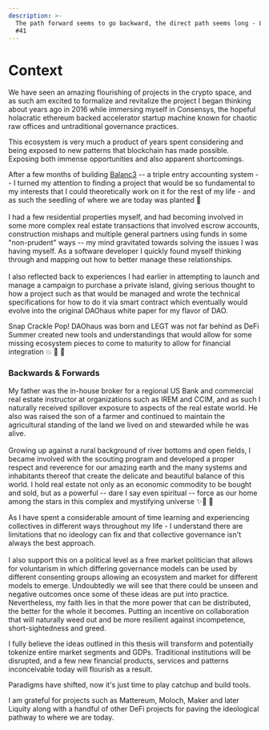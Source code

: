```yaml
---
description: >-
  The path forward seems to go backward, the direct path seems long - Lao Tzu
  #41
---
```


# Context

We have seen an amazing flourishing of projects in the crypto space, and as such am excited to formalize and revitalize the project I began thinking about years ago in 2016 while immersing myself in Consensys, the hopeful holacratic ethereum backed accelerator startup machine known for chaotic raw offices and untraditional governance practices.

This ecosystem is very much a product of years spent considering and being exposed to new patterns that blockchain has made possible. Exposing both immense opportunities and also apparent shortcomings.

After a few months of building [Balanc3](https://medium.com/@balanc3) -- a triple entry accounting system -- I turned my attention to finding a project that would be so fundamental to my interests that I could theoretically work on it for the rest of my life - and as such the seedling of where we are today was planted 🌱\
\
I had a few residential properties myself, and had becoming involved in some more complex real estate transactions that involved escrow accounts, construction mishaps and multiple general partners using funds in some "non-prudent" ways -- my mind gravitated towards solving the issues I was having myself. As a software developer I quickly found myself thinking through and mapping out how to better manage these relationships. \
\
I also reflected back to experiences I had earlier in attempting to launch and manage a campaign to purchase a private island, giving serious thought to how a project such as that would be managed and wrote the technical specifications for how to do it via smart contract which eventually would evolve into the original DAOhaus white paper for my flavor of DAO.

Snap Crackle Pop! DAOhaus was born and LEGT was not far behind as DeFi Summer created new tools and understandings that would allow for some missing ecosystem pieces to come to maturity to allow for financial integration  💥 🐣  🥳



### Backwards & Forwards

My father was the in-house broker for a regional US Bank and commercial real estate instructor at organizations such as IREM and CCIM, and as such I naturally received spillover exposure to aspects of the real estate world.  He also was raised the son of a farmer and continued to maintain the agricultural standing of the land we lived on and stewarded while he was alive.\
\
Growing up against a rural background of river bottoms and open fields, I became involved with the scouting program and developed a proper respect and reverence for our amazing earth and the many systems and inhabitants thereof that create the delicate and beautiful balance of this world. I hold real estate not only as an economic commodity to be bought and sold, but as a powerful -- dare I say even spiritual -- force as our home among the stars in this complex and mystifying universe  ✨🚀 🌌

As I have spent a considerable amount of time learning and experiencing collectives in different ways throughout my life - I understand there are limitations that no ideology can fix and that collective governance isn't always the best approach. \
\
I also support this on a political level as a free market politician that allows for voluntarism in which differing governance models can be used by different consenting groups allowing an ecosystem and market for different models to emerge.  Undoubtedly we will see that there could be unseen and negative outcomes once some of these ideas are put into practice. Nevertheless, my faith lies in that the more power that can be distributed, the better for the whole it becomes. Putting an incentive on collaboration that will naturally weed out and be more resilient against incompetence, short-sightedness and greed.

I fully believe the ideas outlined in this thesis will transform and potentially tokenize entire market segments and GDPs. Traditional institutions will be disrupted, and a few new financial products, services and patterns inconceivable today will flourish as a result.

Paradigms have shifted, now it's just time to play catchup and build tools.

I am grateful for projects such as Mattereum, Moloch, Maker and later Liquity along with a handful of other DeFi projects for paving the ideological pathway to where we are today.
